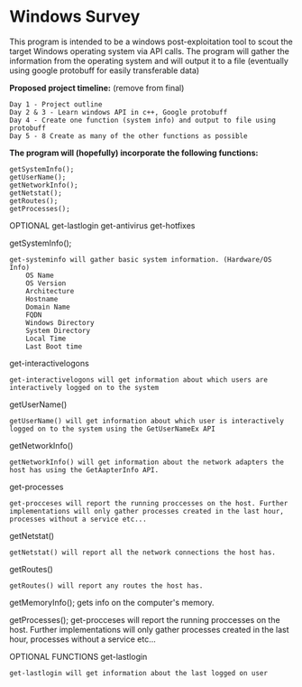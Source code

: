 # **Windows Survey**
This program is intended to be a windows post-exploitation tool to scout the target Windows operating system via API calls. The program will gather the information from the operating system and will output it to a file (eventually using google protobuff for easily transferable data)

**Proposed project timeline:** (remove from final)

    Day 1 - Project outline
    Day 2 & 3 - Learn windows API in c++, Google protobuff
    Day 4 - Create one function (system info) and output to file using protobuff
    Day 5 - 8 Create as many of the other functions as possible

**The program will (hopefully) incorporate the following functions:**

	getSystemInfo();
	getUserName();
	getNetworkInfo();
	getNetstat();
	getRoutes();
    getProcesses();

OPTIONAL
    get-lastlogin
    get-antivirus
    get-hotfixes

getSystemInfo();

    get-systeminfo will gather basic system information. (Hardware/OS Info)
        OS Name 
        OS Version
        Architecture
        Hostname
        Domain Name
        FQDN
        Windows Directory
        System Directory
        Local Time
        Last Boot time

get-interactivelogons

    get-interactivelogons will get information about which users are interactively logged on to the system

getUserName()

    getUserName() will get information about which user is interactively logged on to the system using the GetUserNameEx API

getNetworkInfo()

    getNetworkInfo() will get information about the network adapters the host has using the GetAapterInfo API.

get-processes

    get-procceses will report the running proccesses on the host. Further implementations will only gather processes created in the last hour, processes without a service etc...

getNetstat()

    getNetstat() will report all the network connections the host has.

getRoutes()

    getRoutes() will report any routes the host has.

getMemoryInfo();
    gets info on the computer's memory.

getProcesses();
	get-procceses will report the running proccesses on the host. Further implementations will only gather processes created in the last hour, processes without a service etc...

OPTIONAL FUNCTIONS
get-lastlogin

    get-lastlogin will get information about the last logged on user

    